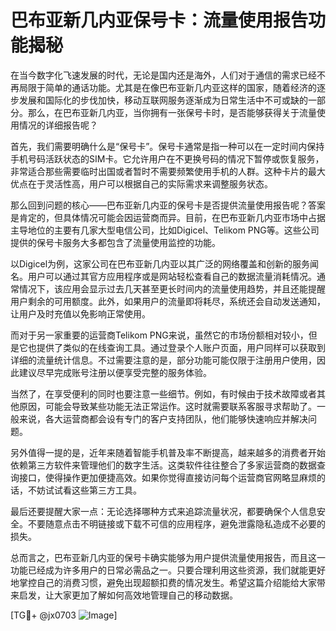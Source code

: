 # 巴布亚新几内亚保号卡：流量使用报告功能揭秘

在当今数字化飞速发展的时代，无论是国内还是海外，人们对于通信的需求已经不再局限于简单的通话功能。尤其是在像巴布亚新几内亚这样的国家，随着经济的逐步发展和国际化的步伐加快，移动互联网服务逐渐成为日常生活中不可或缺的一部分。那么，在巴布亚新几内亚，当你拥有一张保号卡时，是否能够获得关于流量使用情况的详细报告呢？

首先，我们需要明确什么是“保号卡”。保号卡通常是指一种可以在一定时间内保持手机号码活跃状态的SIM卡。它允许用户在不更换号码的情况下暂停或恢复服务，非常适合那些需要临时出国或者暂时不需要频繁使用手机的人群。这种卡片的最大优点在于灵活性高，用户可以根据自己的实际需求来调整服务状态。

那么回到问题的核心——巴布亚新几内亚的保号卡是否提供流量使用报告呢？答案是肯定的，但具体情况可能会因运营商而异。目前，在巴布亚新几内亚市场中占据主导地位的主要有几家大型电信公司，比如Digicel、Telikom PNG等。这些公司提供的保号卡服务大多都包含了流量使用监控的功能。

以Digicel为例，这家公司在巴布亚新几内亚以其广泛的网络覆盖和创新的服务闻名。用户可以通过其官方应用程序或是网站轻松查看自己的数据流量消耗情况。通常情况下，该应用会显示过去几天甚至更长时间内的流量使用趋势，并且还能提醒用户剩余的可用额度。此外，如果用户的流量即将耗尽，系统还会自动发送通知，让用户及时充值以免影响正常使用。

而对于另一家重要的运营商Telikom PNG来说，虽然它的市场份额相对较小，但是它也提供了类似的在线查询工具。通过登录个人账户页面，用户同样可以获取到详细的流量统计信息。不过需要注意的是，部分功能可能仅限于注册用户使用，因此建议尽早完成账号注册以便享受完整的服务体验。

当然了，在享受便利的同时也要注意一些细节。例如，有时候由于技术故障或者其他原因，可能会导致某些功能无法正常运作。这时就需要联系客服寻求帮助了。一般来说，各大运营商都会设有专门的客户支持团队，他们能够快速响应并解决问题。

另外值得一提的是，近年来随着智能手机普及率不断提高，越来越多的消费者开始依赖第三方软件来管理他们的数字生活。这类软件往往整合了多家运营商的数据查询接口，使得操作更加便捷高效。如果你觉得直接访问每个运营商官网略显麻烦的话，不妨试试看这些第三方工具。

最后还要提醒大家一点：无论选择哪种方式来追踪流量状况，都要确保个人信息安全。不要随意点击不明链接或下载不可信的应用程序，避免泄露隐私造成不必要的损失。

总而言之，巴布亚新几内亚的保号卡确实能够为用户提供流量使用报告，而且这一功能已经成为许多用户的日常必需品之一。只要合理利用这些资源，我们就能更好地掌控自己的消费习惯，避免出现超额扣费的情况发生。希望这篇介绍能给大家带来启发，让大家更加了解如何高效地管理自己的移动数据。

[TG💪+ @jx0703 ![Image](https://github.com/user-attachments/assets/dbca1d08-cadb-493c-b0ec-ad6f7a83f270)]